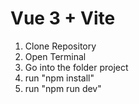 # Vue 3 + Vite

1. Clone Repository
2. Open Terminal
3. Go into the folder project
4. run "npm install"
5. run "npm run dev" 
